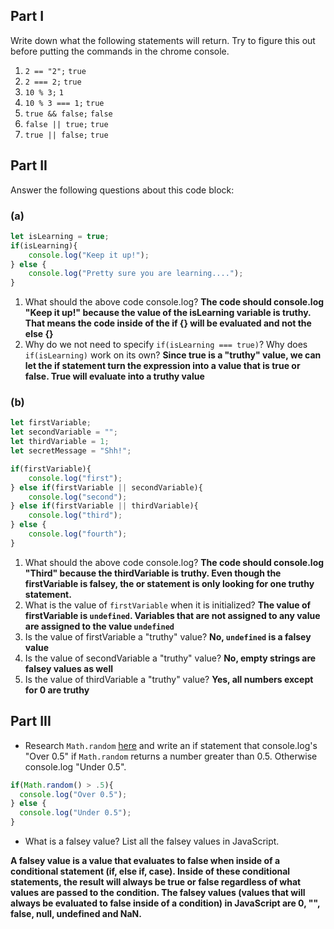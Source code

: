 ## Part I 

Write down what the following statements will return. Try to figure this out before putting the commands in the chrome console.

1. `2 == "2";` `true`
2. `2 === 2;` `true`
3. `10 % 3;` `1`
4. `10 % 3 === 1;` `true`
5. `true && false;` `false`
5. `false || true;` `true`
5. `true || false;` `true`

## Part II

Answer the following questions about this code block:

### (a)

```js
let isLearning = true;
if(isLearning){
    console.log("Keep it up!");
} else {
    console.log("Pretty sure you are learning....");
}
```

1. What should the above code console.log? **The code should console.log "Keep it up!" because the value of the isLearning variable is truthy. That means the code inside of the if {} will be evaluated and not the else {}**
2. Why do we not need to specify `if(isLearning === true)`? Why does `if(isLearning)` work on its own? **Since true is a "truthy" value, we can let the if statement turn the expression into a value that is true or false. True will evaluate into a truthy value**

### (b)

```js
let firstVariable;
let secondVariable = "";
let thirdVariable = 1;
let secretMessage = "Shh!";

if(firstVariable){
    console.log("first");
} else if(firstVariable || secondVariable){
    console.log("second");
} else if(firstVariable || thirdVariable){
    console.log("third");
} else {
    console.log("fourth");
}
```

1. What should the above code console.log? **The code should console.log "Third" because the thirdVariable is truthy. Even though the firstVariable is falsey, the or statement is only looking for one truthy statement.**
2. What is the value of `firstVariable` when it is initialized? **The value of firstVariable is `undefined`. Variables that are not assigned to any value are assigned to the value `undefined`**
3. Is the value of firstVariable a "truthy" value? **No, `undefined` is a falsey value**
4. Is the value of secondVariable a "truthy" value? **No, empty strings are falsey values as well**
4. Is the value of thirdVariable a "truthy" value? **Yes, all numbers except for 0 are truthy**

## Part III

- Research `Math.random` [here](https://developer.mozilla.org/en-US/docs/Web/JavaScript/Reference/Global_Objects/Math/random) and write an if statement that console.log's "Over 0.5" if `Math.random` returns a number greater than 0.5. Otherwise console.log "Under 0.5".

```js
if(Math.random() > .5){
  console.log("Over 0.5");
} else {
  console.log("Under 0.5");
}
```

- What is a falsey value? List all the falsey values in JavaScript.

**A falsey value is a value that evaluates to false when inside of a conditional statement (if, else if, case). Inside of these conditional statements, the result will always be true or false regardless of what values are passed to the condition. The falsey values (values that will always be evaluated to false inside of a condition) in JavaScript are 0, "", false, null, undefined and NaN.**